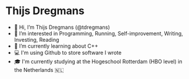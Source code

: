 # Thijs Dregmans

- 👋 Hi, I’m Thijs Dregmans (@tdregmans)
- 👀 I’m interested in Programming, Running, Self-improvement, Writing, Investing, Reading
- 🌱 I’m currently learning about C++
- 💻 I'm using Github to store software I wrote
- 🎓 I'm currently studying at the Hogeschool Rotterdam (HBO level) in the Netherlands 🇳🇱

<!---
TDregmans/TDregmans is a ✨ special ✨ repository because its `README.md` (this file) appears on your GitHub profile.
You can click the Preview link to take a look at your changes.
--->
